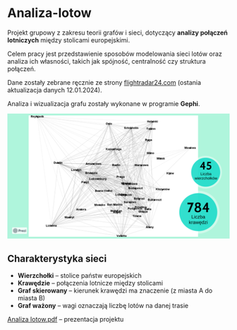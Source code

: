 # Analiza-lotow 
Projekt grupowy z zakresu teorii grafów i sieci, dotyczący **analizy połączeń lotniczych** między stolicami europejskimi.

Celem pracy jest przedstawienie sposobów modelowania sieci lotów oraz analiza ich własności, takich jak spójność, centralność czy struktura połączeń.

Dane zostały zebrane ręcznie ze strony [flightradar24.com](https://flightradar24.com) (ostania aktualizacja danych 12.01.2024).

Analiza i wizualizacja grafu zostały wykonane w programie **Gephi**.

![Wizualizacja grafu](./graf.png)

## Charakterystyka sieci

- **Wierzchołki** – stolice państw europejskich  
- **Krawędzie** – połączenia lotnicze między stolicami 
- **Graf skierowany** – kierunek krawędzi ma znaczenie (z miasta A do miasta B)  
- **Graf ważony** – wagi oznaczają liczbę lotów na danej trasie  
 


[Analiza lotow.pdf](./Analiza%20lotow.pdf) – prezentacja projektu




